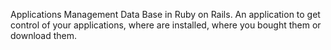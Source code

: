 Applications Management Data Base in Ruby on Rails. An application to get control of your applications, where are installed, where you bought them or download them.